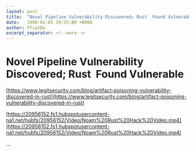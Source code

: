 ```yaml
---
layout: post
title:  "Novel Pipeline Vulnerability Discovered; Rust  Found Vulnerable"
date:   1990-01-01 19:55:00 +0000
author: PfiatDe
excerpt_separator: <!--more-->
---
```


# Novel Pipeline Vulnerability Discovered; Rust  Found Vulnerable

[https://www.legitsecurity.com/blog/artifact-poisoning-vulnerability-discovered-in-rust](https://www.legitsecurity.com/blog/artifact-poisoning-vulnerability-discovered-in-rust)

[https://20956152.fs1.hubspotusercontent-na1.net/hubfs/20956152/Video/Noam%20Rust%20Hack%20Video.mp4](https://20956152.fs1.hubspotusercontent-na1.net/hubfs/20956152/Video/Noam%20Rust%20Hack%20Video.mp4)

...
<!--more-->
